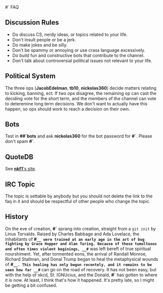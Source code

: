 
#\` FAQ

## Discussion Rules
 - Do discuss CS, nerdy ideas, or topics related to your life.
 - Don't insult people or be a jerk.
 - Do make jokes and be silly.
 - Don't be spammy or annoying or use crass language excessively. 
 - Do build fun and constructive bots that contribute to the channel.
 - Don't talk about controversial political issues not relevant to your life.


## Political System
The three ops (__JacobEdelman__, __tb10__, __nickolas360__) decide matters relating to kicking, banning, ect. If two ops disagree, the remaining op can cast the deciding vote for the short term, and the members of the channel can vote to deteremine long term decisions. We don't want to actually have this happen, so ops should work to reach a decision on their own. 

## Bots
Test in __##\`bots__ and ask __nickolas360__ for the bot password for __#\`__. Please don't spam __#\`__.

## QuoteDB
See [__nkf1__'s site](http://me.zippynk.com/backtick_irc_qdb.txt).

## IRC Topic
The topic is settable by anybody but you should not delete the link to the faq in it and should be respectful of other people who change the topic.

## History
On the eve of creation, __#\`__ sprang into creation, straight from a `git init` by Linus Torvalds. Raised by Charles Babbage and Ada Lovelace, the inhabitants of __#`__ were trained at an early age in the art of bug fighting by Grace Hopper and Alan Turing. Because of these tumultuous and often times violent beginings, __#`__ was left bereft of true spiritual nourshiment. Yet, after tormented eons, the arrival of Randall Monroe, Richard Stallman, and Donal Trump began to heal the metaphysical wounds of __#`__. This healing has only begun recentely, and it remains to be seen how far __#`__ can go on the road of recovery. It has not been easy, but with the help of xkcd,  St. IGNUcius, and the Donald, __#`__ has gotten to where it is now. At least, I think that's how it happened. It's pretty late, so I might be getting a bit confused.
